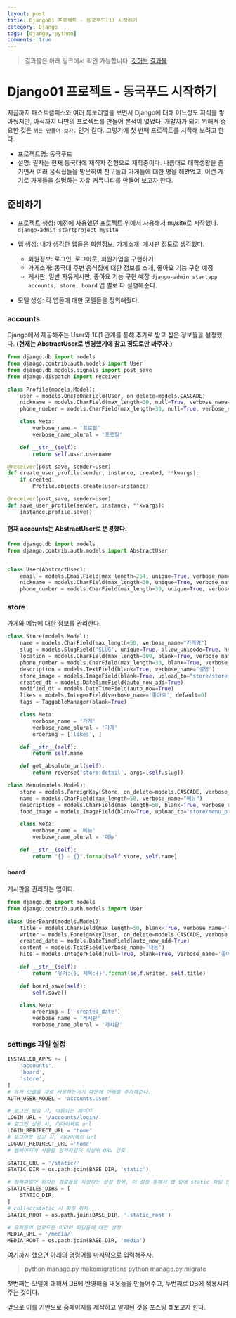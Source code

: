 ```yaml
---
layout: post
title: Django01 프로젝트 - 동국푸드(1) 시작하기
category: Django
tags: [django, python]
comments: true
---
```


> 결과물은 아래 링크에서 확인 가능합니다.
[깃허브](https://github.com/somefood/dongguk_food)
[결과물](http://somefood.pythonanywhere.com/)

Django01 프로젝트 - 동국푸드 시작하기
=======

지금까지 패스트캠퍼스와 여러 튜토리얼을 보면서 Django에 대해 어느정도 지식을 쌓아뒀지만, 아직까지 나만의 프로젝트를 만들어 본적이 없었다. 개발자가 되기 위해서 중요한 것은 `뭐든 만들어 보자.` 인거 같다. 그렇기에 첫 번째 프로젝트를 시작해 보려고 한다.

- 프로젝트명: 동국푸드
- 설명: 필자는 현재 동국대에 재직자 전형으로 재학중이다. 나름대로 대학생활을 즐기면서 여러 음식집들을 방문하여 친구들과 가게들에 대한 평을 해봤었고, 이런 계기로 가게들을 설명하는 자유 커뮤니티를 만들어 보고자 한다.


## 준비하기

- 프로젝트 생성: 예전에 사용했던 프로젝트 위에서 사용해서 mysite로 시작했다.
`django-admin startproject mysite`

- 앱 생성: 내가 생각한 앱들은 회원정보, 가게소개, 게시판 정도로 생각했다.
  - 회원정보: 로그인, 로그아웃, 회원가입을 구현하기
  - 가게소개: 동국대 주변 음식집에 대한 정보를 소개, 좋아요 기능 구현 예정
  - 게시판: 일반 자유게시판, 좋아요 기능 구현 예장
`django-admin startapp accounts, store, board` 앱 별로 다 실행해준다.

- 모델 생성: 각 앱들에 대한 모델들을 정의해줬다.
### accounts
Django에서 제공해주는 User와 1대1 관계를 통해 추가로 받고 싶은 정보들을 설정했다.
**(현재는 AbstractUser로 변경했기에 참고 정도로만 봐주자.)**

```python
from django.db import models
from django.contrib.auth.models import User
from django.db.models.signals import post_save
from django.dispatch import receiver

class Profile(models.Model):
    user = models.OneToOneField(User, on_delete=models.CASCADE)
    nickname = models.CharField(max_length=30, null=True, verbose_name='닉네임',)
    phone_number = models.CharField(max_length=30, null=True, verbose_name='전화번호',)

    class Meta:
        verbose_name = '프로필'
        verbose_name_plural = '프로필'

    def __str__(self):
        return self.user.username

@receiver(post_save, sender=User)
def create_user_profile(sender, instance, created, **kwargs):
    if created:
        Profile.objects.create(user=instance)

@receiver(post_save, sender=User)
def save_user_profile(sender, instance, **kwargs):
    instance.profile.save()
```

#### 현재 accounts는 AbstractUser로 변경했다.
```python
from django.db import models
from django.contrib.auth.models import AbstractUser


class User(AbstractUser):
    email = models.EmailField(max_length=254, unique=True, verbose_name='이메일')
    nickname = models.CharField(max_length=30, unique=True, verbose_name='닉네임')
    phone_number = models.CharField(max_length=30, unique=True, verbose_name='전화번호')
```

### store
가게와 메뉴에 대한 정보를 관리한다.

```python
class Store(models.Model):
    name = models.CharField(max_length=50, verbose_name="가게명")
    slug = models.SlugField('SLUG', unique=True, allow_unicode=True, help_text='one word for alias')
    location = models.CharField(max_length=100, blank=True, verbose_name="위치")
    phone_number = models.CharField(max_length=30, blank=True, verbose_name="연락처")
    description = models.TextField(blank=True, verbose_name="설명")
    store_image = models.ImageField(blank=True, upload_to="store/store_pic")
    created_dt = models.DateTimeField(auto_now_add=True)
    modified_dt = models.DateTimeField(auto_now=True)
    likes = models.IntegerField(verbose_name='좋아요', default=0)
    tags = TaggableManager(blank=True)

    class Meta:
        verbose_name = '가게'
        verbose_name_plural = '가게'
        ordering = ['likes', ]

    def __str__(self):
        return self.name

    def get_absolute_url(self):
        return reverse('store:detail', args=[self.slug])

class Menu(models.Model):
    store = models.ForeignKey(Store, on_delete=models.CASCADE, verbose_name="가게명")
    name = models.CharField(max_length=50, verbose_name="메뉴")
    description = models.CharField(max_length=50, blank=True, verbose_name="설명")
    food_image = models.ImageField(blank=True, upload_to="store/menu_pic")

    class Meta:
        verbose_name = '메뉴'
        verbose_name_plural = '메뉴'

    def __str__(self):
        return "{} - {}".format(self.store, self.name)
```

#### board
게시판을 관리하는 앱이다.
```python
from django.db import models
from django.contrib.auth.models import User

class UserBoard(models.Model):
    title = models.CharField(max_length=50, blank=True, verbose_name='제목')
    writer = models.ForeignKey(User, on_delete=models.CASCADE, verbose_name='작성자')
    created_date = models.DateTimeField(auto_now_add=True)
    content = models.TextField(verbose_name='내용')
    hits = models.IntegerField(null=True, blank=True, verbose_name='좋아요')

    def __str__(self):
        return '유저:{}, 제목:{}'.format(self.writer, self.title)

    def board_save(self):
        self.save()

    class Meta:
        ordering = ['-created_date']
        verbose_name = '게시판'
        verbose_name_plural = '게시판'

```

### settings 파일 설정
```python
INSTALLED_APPS += [
    'accounts',
    'board',
    'store',
]
# 유저 모델을 새로 사용하는거기 때문에 아래를 추가해준다.
AUTH_USER_MODEL = 'accounts.User'

# 로그인 필요 시, 이동되는 페이지
LOGIN_URL = '/accounts/login/'
# 로그인 성공 시, 리다이렉트 url
LOGIN_REDIRECT_URL = 'home'
# 로그아웃 성공 시, 리다이렉트 url
LOGOUT_REDIRECT_URL ='home'
# 웹페이지에 사용할 정적파일의 최상위 URL 경로

STATIC_URL = '/static/'
STATIC_DIR = os.path.join(BASE_DIR, 'static')

# 정적파일이 위치한 경로들을 지정하는 설정 항목, 이 설정 통해서 앱 밑에 static 파일 만들고 그런듯 함
STATICFILES_DIRS = [
    STATIC_DIR,
]
# collectstatic 시 파일 위치
STATIC_ROOT = os.path.join(BASE_DIR, '.static_root')

# 유저들이 업로드한 미디어 파일들에 대한 설정
MEDIA_URL = '/media/'
MEDIA_ROOT = os.path.join(BASE_DIR, 'media')
```

여기까지 했으면 아래의 명령어를 마지막으로 입력해주자.
> python manage.py makemigrations
> python manage.py migrate

첫번째는 모델에 대해서 DB에 반영해줄 내용들을 만들어주고,
두번째로 DB에 적용시켜주는 것이다.

앞으로 이를 기반으로 홈페이지를 제작하고 알게된 것을 포스팅 해보고자 한다.
